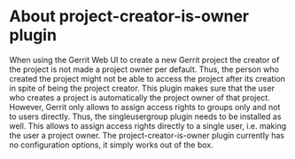# About project-creator-is-owner plugin

When using the Gerrit Web UI to create a new Gerrit project the creator of the project
is not made a project owner per default. Thus, the person who created the project might not
be able to access the project after its creation in spite of being the project creator. This
plugin makes sure that the user who creates a project is automatically the project owner of that project.
However, Gerrit only allows to assign access rights to groups only and not to users directly.
Thus, the singleusergroup plugin needs to be installed as well. This allows to assign access
rights directly to a single user, i.e. making the user a project owner.
The project-creator-is-owner plugin currently has no configuration options, it simply works out
of the box.
